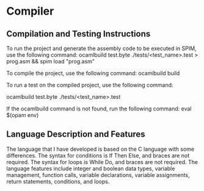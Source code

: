 # Compiler

## Compilation and Testing Instructions

To run the project and generate the assembly code to be executed in SPIM, use the following command:
  ocamlbuild test.byte ./tests/<test_name>.test > prog.asm && spim load "prog.asm"


To compile the project, use the following command:
  ocamlbuild build

To run a test on the compiled project, use the following command:

ocamlbuild test.byte  ./tests/<test_name>.test
  
If the ocamlbuild command is not found, run the following command:
  eval $(opam env)

## Language Description and Features

The language that I have developed is based on the C language with some differences. The syntax for conditions is If Then Else, and braces are not required. The syntax for loops is While Do, and braces are not required. The language features include integer and boolean data types, variable management, function calls, variable declarations, variable assignments, return statements, conditions, and loops.
